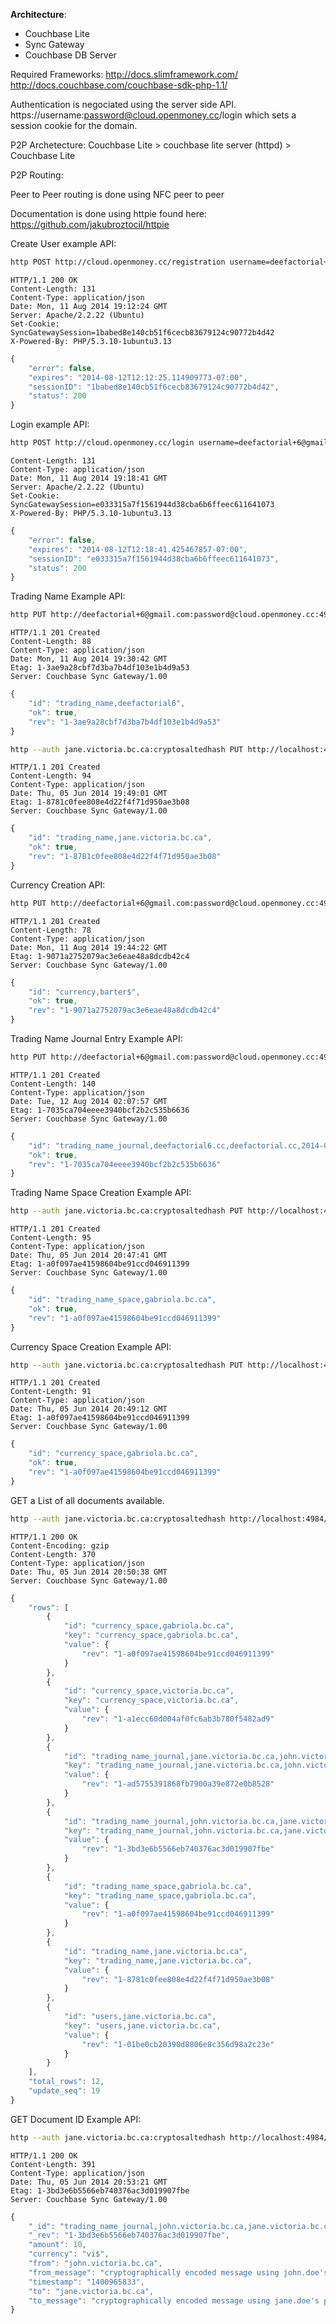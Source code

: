 **Architecture**:
- Couchbase Lite 
- Sync Gateway
- Couchbase DB Server

Required Frameworks:
http://docs.slimframework.com/
http://docs.couchbase.com/couchbase-sdk-php-1.1/

Authentication is negociated using the server side API.
https://username:password@cloud.openmoney.cc/login
which sets a session cookie for the domain.

P2P Archetecture:
Couchbase Lite > couchbase lite server (httpd) > Couchbase Lite

P2P Routing:

Peer to Peer routing is done using NFC peer to peer

Documentation is done using httpie found here: https://github.com/jakubroztocil/httpie

Create User example API:


```bash
http POST http://cloud.openmoney.cc/registration username=deefactorial+6@gmail.com password=password
```
```
HTTP/1.1 200 OK
Content-Length: 131
Content-Type: application/json
Date: Mon, 11 Aug 2014 19:12:24 GMT
Server: Apache/2.2.22 (Ubuntu)
Set-Cookie: SyncGatewaySession=1babed8e140cb51f6cecb83679124c90772b4d42
X-Powered-By: PHP/5.3.10-1ubuntu3.13
```
```javascript
{
    "error": false, 
    "expires": "2014-08-12T12:12:25.114909773-07:00", 
    "sessionID": "1babed8e140cb51f6cecb83679124c90772b4d42", 
    "status": 200
}
```

Login example API:

```bash
http POST http://cloud.openmoney.cc/login username=deefactorial+6@gmail.com password=password
```
```
Content-Length: 131
Content-Type: application/json
Date: Mon, 11 Aug 2014 19:18:41 GMT
Server: Apache/2.2.22 (Ubuntu)
Set-Cookie: SyncGatewaySession=e033315a7f1561944d38cba6b6ffeec611641073
X-Powered-By: PHP/5.3.10-1ubuntu3.13
```
```javascript
{
    "error": false, 
    "expires": "2014-08-12T12:18:41.425467857-07:00", 
    "sessionID": "e033315a7f1561944d38cba6b6ffeec611641073", 
    "status": 200
}
```

Trading Name Example API:

```bash
http PUT http://deefactorial+6@gmail.com:password@cloud.openmoney.cc:4984/openmoney_shadow/trading_name,deefactorial6 trading_name=deefactorial6 trading_name_space=cc currency=cc steward=deefactorial+6@gmail.com
```
```
HTTP/1.1 201 Created
Content-Length: 88
Content-Type: application/json
Date: Mon, 11 Aug 2014 19:30:42 GMT
Etag: 1-3ae9a28cbf7d3ba7b4df103e1b4d9a53
Server: Couchbase Sync Gateway/1.00
```
```javascript
{
    "id": "trading_name,deefactorial6", 
    "ok": true, 
    "rev": "1-3ae9a28cbf7d3ba7b4df103e1b4d9a53"
}
```

```bash
http --auth jane.victoria.bc.ca:cryptosaltedhash PUT http://localhost:4984/openmoney_shadow/trading_name,jane.victoria.bc.ca trading_name=jane trading_name_space=victoria.bc.ca currency=vi$ steward=jane.victoria.bc.ca
```
```
HTTP/1.1 201 Created
Content-Length: 94
Content-Type: application/json
Date: Thu, 05 Jun 2014 19:49:01 GMT
Etag: 1-8781c0fee808e4d22f4f71d950ae3b08
Server: Couchbase Sync Gateway/1.00
```
```javascript
{
    "id": "trading_name,jane.victoria.bc.ca", 
    "ok": true, 
    "rev": "1-8781c0fee808e4d22f4f71d950ae3b08"
}
```

Currency Creation API:

```bash
http PUT http://deefactorial+6@gmail.com:password@cloud.openmoney.cc:4984/openmoney_shadow/currency,barter$ type=currency currency=barter$ currency_network=currency_network,cc name='Barter Dollars' steward:='["deefactorial+6@gmail.com"]'
```
```
HTTP/1.1 201 Created
Content-Length: 78
Content-Type: application/json
Date: Mon, 11 Aug 2014 19:44:22 GMT
Etag: 1-9071a2752079ac3e6eae48a8dcdb42c4
Server: Couchbase Sync Gateway/1.00
```
```javascript
{
    "id": "currency,barter$", 
    "ok": true, 
    "rev": "1-9071a2752079ac3e6eae48a8dcdb42c4"
}
```

Trading Name Journal Entry Example API:

```bash
http PUT http://deefactorial+6@gmail.com:password@cloud.openmoney.cc:4984/openmoney_shadow/trading_name_journal,deefactorial6.cc,deefactorial.cc,2014-08-10T21:39:08.811Z amount=15.00 currency=cc description=message from=deefactorial6.cc to=deefactorial.cc type=trading_name_journal timestamp=2014-08-10T21:39:08.811Z
```
```
HTTP/1.1 201 Created
Content-Length: 140
Content-Type: application/json
Date: Tue, 12 Aug 2014 02:07:57 GMT
Etag: 1-7035ca704eeee3940bcf2b2c535b6636
Server: Couchbase Sync Gateway/1.00
```

```javascript
{
    "id": "trading_name_journal,deefactorial6.cc,deefactorial.cc,2014-08-10T21:39:08.811Z", 
    "ok": true, 
    "rev": "1-7035ca704eeee3940bcf2b2c535b6636"
}
```

Trading Name Space Creation Example API:

```bash
http --auth jane.victoria.bc.ca:cryptosaltedhash PUT http://localhost:4984/openmoney_shadow/trading_name_space,gabriola.bc.ca steward:='["jane.victoria.bc.ca"]' 
```
```
HTTP/1.1 201 Created
Content-Length: 95
Content-Type: application/json
Date: Thu, 05 Jun 2014 20:47:41 GMT
Etag: 1-a0f097ae41598604be91ccd046911399
Server: Couchbase Sync Gateway/1.00
```
```javascript
{
    "id": "trading_name_space,gabriola.bc.ca", 
    "ok": true, 
    "rev": "1-a0f097ae41598604be91ccd046911399"
}
```

Currency Space Creation Example API:

```bash
http --auth jane.victoria.bc.ca:cryptosaltedhash PUT http://localhost:4984/openmoney_shadow/currency_space,gabriola.bc.ca steward:='["jane.victoria.bc.ca"]' 
```
```
HTTP/1.1 201 Created
Content-Length: 91
Content-Type: application/json
Date: Thu, 05 Jun 2014 20:49:12 GMT
Etag: 1-a0f097ae41598604be91ccd046911399
Server: Couchbase Sync Gateway/1.00
```
```javascript
{
    "id": "currency_space,gabriola.bc.ca", 
    "ok": true, 
    "rev": "1-a0f097ae41598604be91ccd046911399"
}
```


GET a List of all documents available.

```bash
http --auth jane.victoria.bc.ca:cryptosaltedhash http://localhost:4984/openmoney_shadow/_all_docs
```
```
HTTP/1.1 200 OK
Content-Encoding: gzip
Content-Length: 370
Content-Type: application/json
Date: Thu, 05 Jun 2014 20:50:38 GMT
Server: Couchbase Sync Gateway/1.00
```
```javascript
{
    "rows": [
        {
            "id": "currency_space,gabriola.bc.ca", 
            "key": "currency_space,gabriola.bc.ca", 
            "value": {
                "rev": "1-a0f097ae41598604be91ccd046911399"
            }
        }, 
        {
            "id": "currency_space,victoria.bc.ca", 
            "key": "currency_space,victoria.bc.ca", 
            "value": {
                "rev": "1-a1ecc60d004af0fc6ab3b780f5482ad9"
            }
        }, 
        {
            "id": "trading_name_journal,jane.victoria.bc.ca,john.victoria.bc.ca,1401998107", 
            "key": "trading_name_journal,jane.victoria.bc.ca,john.victoria.bc.ca,1401998107", 
            "value": {
                "rev": "1-ad5755391868fb7900a39e872e0b8528"
            }
        }, 
        {
            "id": "trading_name_journal,john.victoria.bc.ca,jane.victoria.bc.ca,1400965833", 
            "key": "trading_name_journal,john.victoria.bc.ca,jane.victoria.bc.ca,1400965833", 
            "value": {
                "rev": "1-3bd3e6b5566eb740376ac3d019907fbe"
            }
        }, 
        {
            "id": "trading_name_space,gabriola.bc.ca", 
            "key": "trading_name_space,gabriola.bc.ca", 
            "value": {
                "rev": "1-a0f097ae41598604be91ccd046911399"
            }
        }, 
        {
            "id": "trading_name,jane.victoria.bc.ca", 
            "key": "trading_name,jane.victoria.bc.ca", 
            "value": {
                "rev": "1-8781c0fee808e4d22f4f71d950ae3b08"
            }
        }, 
        {
            "id": "users,jane.victoria.bc.ca", 
            "key": "users,jane.victoria.bc.ca", 
            "value": {
                "rev": "1-01be0cb20390d8806e8c356d98a2c23e"
            }
        }
    ], 
    "total_rows": 12, 
    "update_seq": 19
}
```


GET Document ID Example API:

```bash
http --auth jane.victoria.bc.ca:cryptosaltedhash http://localhost:4984/openmoney_shadow/trading_name_journal,john.victoria.bc.ca,jane.victoria.bc.ca,1400965833
```
```
HTTP/1.1 200 OK
Content-Length: 391
Content-Type: application/json
Date: Thu, 05 Jun 2014 20:53:21 GMT
Etag: 1-3bd3e6b5566eb740376ac3d019907fbe
Server: Couchbase Sync Gateway/1.00
```
```javascript
{
    "_id": "trading_name_journal,john.victoria.bc.ca,jane.victoria.bc.ca,1400965833", 
    "_rev": "1-3bd3e6b5566eb740376ac3d019907fbe", 
    "amount": 10, 
    "currency": "vi$", 
    "from": "john.victoria.bc.ca", 
    "from_message": "cryptographically encoded message using john.doe's public key", 
    "timestamp": "1400965833", 
    "to": "jane.victoria.bc.ca", 
    "to_message": "cryptographically encoded message using jane.doe's public key"
}
```

